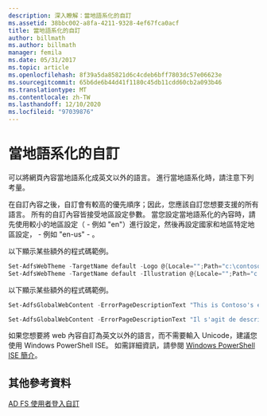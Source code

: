 ```yaml
---
description: 深入瞭解：當地語系化的自訂
ms.assetid: 38bbc002-a8fa-4211-9328-4ef67fca0acf
title: 當地語系化的自訂
author: billmath
ms.author: billmath
manager: femila
ms.date: 05/31/2017
ms.topic: article
ms.openlocfilehash: 8f39a5da85821d6c4cdeb6bff7803dc57e06623e
ms.sourcegitcommit: 65b6de6b44d41f1180c45db11cdd60cb2a093b46
ms.translationtype: MT
ms.contentlocale: zh-TW
ms.lasthandoff: 12/10/2020
ms.locfileid: "97039876"
---
```

# <a name="customization-for-localization"></a>當地語系化的自訂

可以將網頁內容當地語系化成英文以外的語言。 進行當地語系化時，請注意下列考量。

在自訂內容之後，自訂會有較高的優先順序；因此，您應該自訂您想要支援的所有語言。 所有的自訂內容皆接受地區設定參數。 當您設定當地語系化的內容時，請先使用較小的地區設定（ \- 例如 "en"）進行設定，然後再設定國家和地區特定地區設定， \- 例如 "en-us" \- 。

以下顯示某些額外的程式碼範例。

```powershell
Set-AdfsWebTheme -TargetName default -Logo @{Locale="";Path="c:\contoso.png"}
Set-AdfsWebTheme -TargetName default -Illustration @{Locale="";Path="c:\illustration.png"}
```

以下顯示某些額外的程式碼範例。

```powershell
Set-AdfsGlobalWebContent -ErrorPageDescriptionText "This is Contoso's error page description" –locale "en"

Set-AdfsGlobalWebContent -ErrorPageDescriptionText "Il s'agit de description de page erreur de Contoso" –locale "fr"
```

如果您想要將 web 內容自訂為英文以外的語言，而不需要輸入 Unicode，建議您使用 Windows PowerShell ISE。 如需詳細資訊，請參閱 [Windows PowerShell ISE 簡介](/previous-versions/mt707506(v=msdn.10))。

## <a name="additional-references"></a>其他參考資料

[AD FS 使用者登入自訂](AD-FS-user-sign-in-customization.md)
